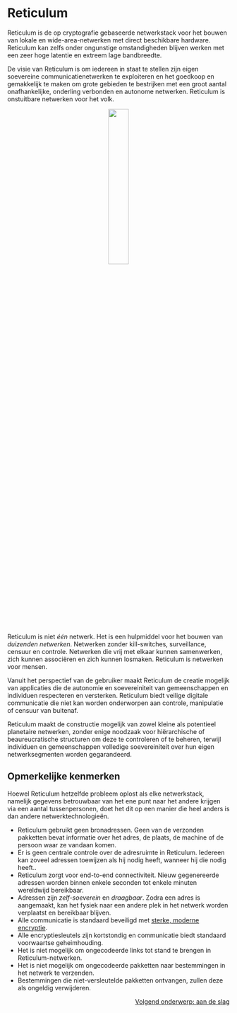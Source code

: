 
# Reticulum
Reticulum is de op cryptografie gebaseerde netwerkstack voor het bouwen van lokale en wide-area-netwerken met direct beschikbare hardware. Reticulum kan zelfs onder ongunstige omstandigheden blijven werken met een zeer hoge latentie en extreem lage bandbreedte.

De visie van Reticulum is om iedereen in staat te stellen zijn eigen soevereine communicatienetwerken te exploiteren en het goedkoop en gemakkelijk te maken om grote gebieden te bestrijken met een groot aantal onafhankelijke, onderling verbonden en autonome netwerken. Reticulum is onstuitbare netwerken voor het volk.

<p align="center"><img width="30%" src="gfx/reticulum_logo_512.png"></p>

Reticulum is niet *één* netwerk. Het is een hulpmiddel voor het bouwen van *duizenden netwerken*. Netwerken zonder kill-switches, surveillance, censuur en controle. Netwerken die vrij met elkaar kunnen samenwerken, zich kunnen associëren en zich kunnen losmaken. Reticulum is netwerken voor mensen.

Vanuit het perspectief van de gebruiker maakt Reticulum de creatie mogelijk van applicaties die de autonomie en soevereiniteit van gemeenschappen en individuen respecteren en versterken. Reticulum biedt veilige digitale communicatie die niet kan worden onderworpen aan controle, manipulatie of censuur van buitenaf.

Reticulum maakt de constructie mogelijk van zowel kleine als potentieel planetaire netwerken, zonder enige noodzaak voor hiërarchische of beaureucratische structuren om deze te controleren of te beheren, terwijl individuen en gemeenschappen volledige soevereiniteit over hun eigen netwerksegmenten worden gegarandeerd.

## Opmerkelijke kenmerken
Hoewel Reticulum hetzelfde probleem oplost als elke netwerkstack, namelijk gegevens betrouwbaar van het ene punt naar het andere krijgen via een aantal tussenpersonen, doet het dit op een manier die heel anders is dan andere netwerktechnologieën.

- Reticulum gebruikt geen bronadressen. Geen van de verzonden pakketten bevat informatie over het adres, de plaats, de machine of de persoon waar ze vandaan komen.
- Er is geen centrale controle over de adresruimte in Reticulum. Iedereen kan zoveel adressen toewijzen als hij nodig heeft, wanneer hij die nodig heeft..
- Reticulum zorgt voor end-to-end connectiviteit. Nieuw gegenereerde adressen worden binnen enkele seconden tot enkele minuten wereldwijd bereikbaar.
- Adressen zijn *zelf-soeverein* en *draagbaar*. Zodra een adres is aangemaakt, kan het fysiek naar een andere plek in het netwerk worden verplaatst en bereikbaar blijven.
- Alle communicatie is standaard beveiligd met [sterke, moderne encryptie](crypto_nl.html).
- Alle encryptiesleutels zijn kortstondig en communicatie biedt standaard voorwaartse geheimhouding.
- Het is niet mogelijk om ongecodeerde links tot stand te brengen in Reticulum-netwerken.
- Het is niet mogelijk om ongecodeerde pakketten naar bestemmingen in het netwerk te verzenden.
- Bestemmingen die niet-versleutelde pakketten ontvangen, zullen deze als ongeldig verwijderen.

<p align="right"><a href="start_nl.html">Volgend onderwerp: aan de slag</a></p>
